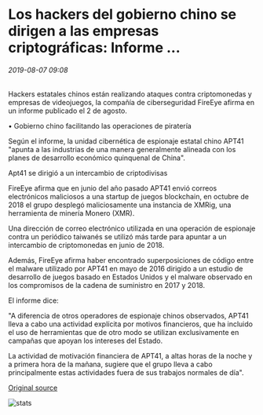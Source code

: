 # Los hackers del gobierno chino se dirigen a las empresas criptográficas: Informe ...

###### 2019-08-07 09:08

Hackers estatales chinos están realizando ataques contra criptomonedas y empresas de videojuegos, la compañía de ciberseguridad FireEye afirma en un informe publicado el 2 de agosto.

• Gobierno chino facilitando las operaciones de piratería

Según el informe, la unidad cibernética de espionaje estatal chino APT41 "apunta a las industrias de una manera generalmente alineada con los planes de desarrollo económico quinquenal de China".

Apt41 se dirigió a un intercambio de criptodivisas

FireEye afirma que en junio del año pasado APT41 envió correos electrónicos maliciosos a una startup de juegos blockchain, en octubre de 2018 el grupo desplegó maliciosamente una instancia de XMRig, una herramienta de minería Monero (XMR).

Una dirección de correo electrónico utilizada en una operación de espionaje contra un periódico taiwanés se utilizó más tarde para apuntar a un intercambio de criptomonedas en junio de 2018.

Además, FireEye afirma haber encontrado superposiciones de código entre el malware utilizado por APT41 en mayo de 2016 dirigido a un estudio de desarrollo de juegos basado en Estados Unidos y el malware observado en los compromisos de la cadena de suministro en 2017 y 2018.

El informe dice:

"A diferencia de otros operadores de espionaje chinos observados, APT41 lleva a cabo una actividad explícita por motivos financieros, que ha incluido el uso de herramientas que de otro modo se utilizan exclusivamente en campañas que apoyan los intereses del Estado.

La actividad de motivación financiera de APT41, a altas horas de la noche y a primera hora de la mañana, sugiere que el grupo lleva a cabo principalmente estas actividades fuera de sus trabajos normales de día".

[Original source](https://cointelegraph.com/news/chinese-govt-hackers-are-targeting-crypto-companies-report)

![stats](https://c.statcounter.com/11760860/0/a89fa40b/1/ "stats")